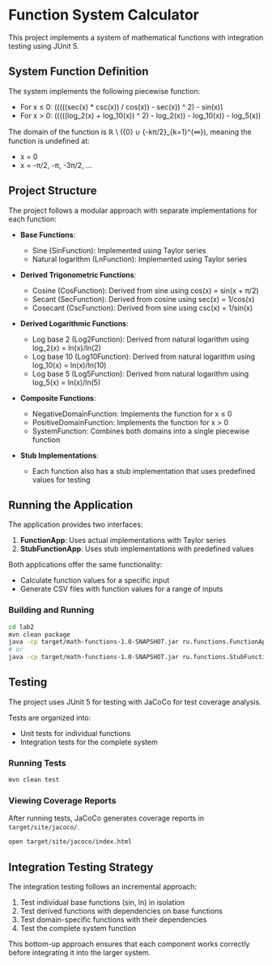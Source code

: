 # Function System Calculator

This project implements a system of mathematical functions with integration testing using JUnit 5.

## System Function Definition

The system implements the following piecewise function:

- For x ≤ 0: (((((sec(x) \* csc(x)) / cos(x)) - sec(x)) ^ 2) - sin(x))
- For x > 0: (((((log_2(x) + log_10(x)) ^ 2) - log_2(x)) - log_10(x)) - log_5(x))

The domain of the function is ℝ \ ({0} ∪ {-kπ/2}\_{k=1}^{∞}), meaning the function is undefined at:

- x = 0
- x = -π/2, -π, -3π/2, ...

## Project Structure

The project follows a modular approach with separate implementations for each function:

- **Base Functions**:

  - Sine (SinFunction): Implemented using Taylor series
  - Natural logarithm (LnFunction): Implemented using Taylor series

- **Derived Trigonometric Functions**:

  - Cosine (CosFunction): Derived from sine using cos(x) = sin(x + π/2)
  - Secant (SecFunction): Derived from cosine using sec(x) = 1/cos(x)
  - Cosecant (CscFunction): Derived from sine using csc(x) = 1/sin(x)

- **Derived Logarithmic Functions**:

  - Log base 2 (Log2Function): Derived from natural logarithm using log_2(x) = ln(x)/ln(2)
  - Log base 10 (Log10Function): Derived from natural logarithm using log_10(x) = ln(x)/ln(10)
  - Log base 5 (Log5Function): Derived from natural logarithm using log_5(x) = ln(x)/ln(5)

- **Composite Functions**:

  - NegativeDomainFunction: Implements the function for x ≤ 0
  - PositiveDomainFunction: Implements the function for x > 0
  - SystemFunction: Combines both domains into a single piecewise function

- **Stub Implementations**:
  - Each function also has a stub implementation that uses predefined values for testing

## Running the Application

The application provides two interfaces:

1. **FunctionApp**: Uses actual implementations with Taylor series
2. **StubFunctionApp**: Uses stub implementations with predefined values

Both applications offer the same functionality:

- Calculate function values for a specific input
- Generate CSV files with function values for a range of inputs

### Building and Running

```bash
cd lab2
mvn clean package
java -cp target/math-functions-1.0-SNAPSHOT.jar ru.functions.FunctionApp
# or
java -cp target/math-functions-1.0-SNAPSHOT.jar ru.functions.StubFunctionApp
```

## Testing

The project uses JUnit 5 for testing with JaCoCo for test coverage analysis.

Tests are organized into:

- Unit tests for individual functions
- Integration tests for the complete system

### Running Tests

```bash
mvn clean test
```

### Viewing Coverage Reports

After running tests, JaCoCo generates coverage reports in `target/site/jacoco/`.

```bash
open target/site/jacoco/index.html
```

## Integration Testing Strategy

The integration testing follows an incremental approach:

1. Test individual base functions (sin, ln) in isolation
2. Test derived functions with dependencies on base functions
3. Test domain-specific functions with their dependencies
4. Test the complete system function

This bottom-up approach ensures that each component works correctly before integrating it into the larger system.
